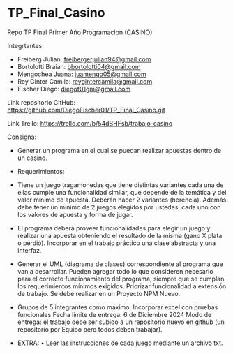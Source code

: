 # TP_Final_Casino
Repo TP Final Primer Año Programacion (CASINO)

Integrtantes: 

- Freiberg Julian: freibergerjulian94@gmail.com
- Bortolotti Braian: bbortolotti04@gmail.com
- Mengochea Juana: juamengo05@gmail.com
- Rey Ginter Camila: reygintercamila@gmail.com
- Fischer Diego: diegof01gm@gmail.com

Link repositorio GitHub: https://github.com/DiegoFischer01/TP_Final_Casino.git

Link Trello: https://trello.com/b/54dBHFsb/trabajo-casino

Consigna: 

* Generar un programa en el cual se puedan realizar apuestas dentro de un casino.

* Requerimientos:
- Tiene un juego tragamonedas que tiene distintas variantes cada una de ellas cumple una funcionalidad similar, que depende de la temática y del valor mínimo de apuesta. Deberán hacer 2 variantes (herencia). Además debe tener un mínimo de 2 juegos elegidos por ustedes, cada uno con los valores de apuesta y forma de jugar.

* El programa deberá proveer funcionalidades para elegir un juego y realizar una apuesta obteniendo el resultado de la misma (gano X plata o perdió). Incorporar en el trabajo práctico una clase abstracta y una interfaz.

* Generar el UML (diagrama de clases) correspondiente al programa que van a desarrollar. Pueden agregar todo lo que consideren necesario para el correcto funcionamiento del programa, siempre que se cumplan los requerimientos mínimos exigidos. Priorizar funcionalidad a extensión de trabajo. Se debe realizar en un Proyecto NPM Nuevo.

* Grupos de 5 integrantes como máximo.
Incorporar excel con pruebas funcionales Fecha limite de entrega: 6 de Diciembre 2024 Modo de entrega: el trabajo debe ser subido a un repositorio nuevo en github (un repositorio por Equipo pero todos deben trabajar).

* EXTRA:
• Leer las instrucciones de cada juego mediante un archivo txt.